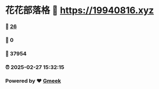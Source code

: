 # 花花部落格 :link: https://19940816.xyz 
### :page_facing_up: [26](https://19940816.xyz/tag.html) 
### :speech_balloon: 0 
### :hibiscus: 37954 
### :alarm_clock: 2025-02-27 15:32:15 
### Powered by :heart: [Gmeek](https://github.com/Meekdai/Gmeek)
